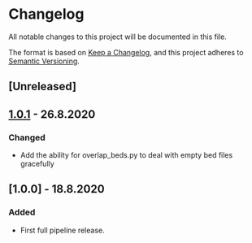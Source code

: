 # Changelog
All notable changes to this project will be documented in this file.

The format is based on [Keep a Changelog](https://keepachangelog.com/en/1.0.0/),
and this project adheres to [Semantic Versioning](https://semver.org/spec/v2.0.0.html).

## [Unreleased]

## [1.0.1](https://git.ecdf.ed.ac.uk/oalmelid/baal-nf/compare/1.0.0...1.0.1) - 26.8.2020

### Changed

- Add the ability for overlap_beds.py to deal with empty bed files gracefully

## [1.0.0] - 18.8.2020

### Added

- First full pipeline release.

